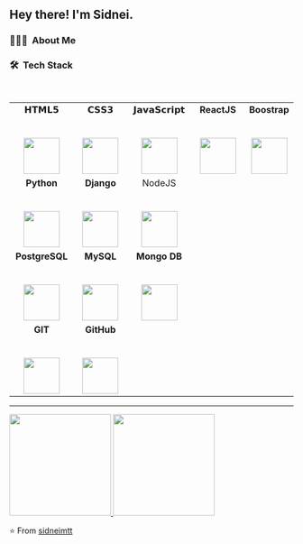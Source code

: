 <h2> Hey there! I'm Sidnei.</h2>

<h3> 👨🏻‍💻 &nbsp;About Me </h3>

<h3> 🛠 &nbsp;Tech Stack</h3>
<br />
<table>
  <tbody>
    <tr valign="top">
      <td width="25%" align="center">
        <span>𝗛𝗧𝗠𝗟𝟱</span><br /><br /><br />
        <img height="64px" src="https://www.vectorlogo.zone/logos/w3_html5/w3_html5-icon.svg" />
      </td>
      <td width="25%" align="center">
        <span>𝗖𝗦𝗦𝟯</span><br /><br /><br />
        <img height="64px" src="https://www.vectorlogo.zone/logos/w3_css/w3_css-official.svg" />
      </td>
      <td width="25%" align="center">
        <span>𝗝𝗮𝘃𝗮𝗦𝗰𝗿𝗶𝗽𝘁</span><br /><br /><br />
        <img height="64px" src="https://www.vectorlogo.zone/logos/javascript/javascript-vertical.svg" />
      </td>
      <td width="25%" align="center">
        <span><strong>ReactJS</strong> </span><br /><br /><br />
        <img height="64px" src="https://www.vectorlogo.zone/logos/reactjs/reactjs-icon.svg" />
      </td>
      <td width="25%" align="center">
        <span><strong>Boostrap</strong> </span><br /><br /><br />
        <img height="64px" src="https://www.vectorlogo.zone/logos/getbootstrap/getbootstrap-icon.svg" />
      </td>
    </tr>
    <tr valign="top">
      <td width="25%" align="center">
        <span><strong>Python</strong> </span><br /><br /><br />
        <img height="64px" src="https://www.vectorlogo.zone/logos/python/python-horizontal.svg" />
      </td>
      <td width="25%" align="center">
        <span><strong>Django</strong> </span><br /><br /><br />
        <img height="64px" src="https://www.vectorlogo.zone/logos/djangoproject/djangoproject-ar21.svg" />
      </td>
      <td width="25%" align="center">
        <span>NodeJS</span><br /><br /><br />
        <img height="64px" src="https://www.vectorlogo.zone/logos/nodejs/nodejs-horizontal.svg" />
      </td>
    </tr>
    <tr valign="top">
      <td width="25%" align="center">
        <span><strong>PostgreSQL</strong></span
        ><br /><br /><br />
        <img height="64px" src="https://www.vectorlogo.zone/logos/postgresql/postgresql-horizontal.svg" />
      </td>
      <td width="25%" align="center">
        <span><strong>MySQL</strong></span
        ><br /><br /><br />
        <img height="64px" src="https://www.vectorlogo.zone/logos/mysql/mysql-horizontal.svg" />
      </td>
      <td width="25%" align="center">
        <span><strong>Mongo DB</strong></span
        ><br /><br /><br />
        <img height="64px" src="https://www.vectorlogo.zone/logos/mongodb/mongodb-ar21.svg" />
      </td>
    </tr>
    <tr valign="top">
      <td width="25%" align="center">
        <span><strong>GIT</strong></span
        ><br /><br /><br />
        <img height="64px" src="https://www.vectorlogo.zone/logos/git-scm/git-scm-ar21.svg" />
      </td>
      <td width="25%" align="center">
        <span><strong>GitHub</strong></span
        ><br /><br /><br />
        <img height="64px" src="https://www.vectorlogo.zone/logos/github/github-ar21.svg" />
      </td>
    </tr>
  </tbody>
</table>
<hr />


<a href="https://github.com/sidneimtt">
  <img height="180em" src="https://github-readme-stats.vercel.app/api?username=sidneimtt&show_icons=true" />
  <img height="180em" src="https://github-readme-stats.vercel.app/api/top-langs/?username=sidneimtt&layout=compact" />
</a>

<br/>

<!--  
<h3> 🤝🏻 &nbsp;Connect with Me </h3>

<p align="center">
<a href="https://www.adityavsingh.com/"><img alt="Website" src="https://img.shields.io/badge/Website-www.adityavsingh.com-blue?style=flat-square&logo=google-chrome"></a>
<a href="https://www.linkedin.com/in/AVS1508/"><img alt="LinkedIn" src="https://img.shields.io/badge/LinkedIn-Aditya%20Vikram%20Singh-blue?style=flat-square&logo=linkedin"></a>
<a href="https://www.instagram.com/adityavs_/"><img alt="Instagram" src="https://img.shields.io/badge/Instagram-adityavs__-blue?style=flat-square&logo=instagram"></a>
<a href="mailto:avsingh@umass.edu"><img alt="Email" src="https://img.shields.io/badge/Email-avsingh@umass.edu-blue?style=flat-square&logo=gmail"></a>
</p>
-->

⭐️ From [sidneimtt](https://github.com/sidneimtt)
